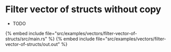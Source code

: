 # Filter vector of structs without copy

* TODO

{% embed include file="src/examples/vectors/filter-vector-of-structs/src/main.rs" %}
{% embed include file="src/examples/vectors/filter-vector-of-structs/out.out" %}


